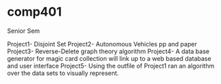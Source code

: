 # comp401
Senior Sem

Project1- Disjoint Set
Project2- Autonomous Vehicles pp and paper
Project3- Reverse-Delete graph theory algorithm
Project4- A data base generator for magic card collection will link up to a web based database and user interface
Project5- Using the outfile of Project1 ran an algorithm over the data sets to visually represent.